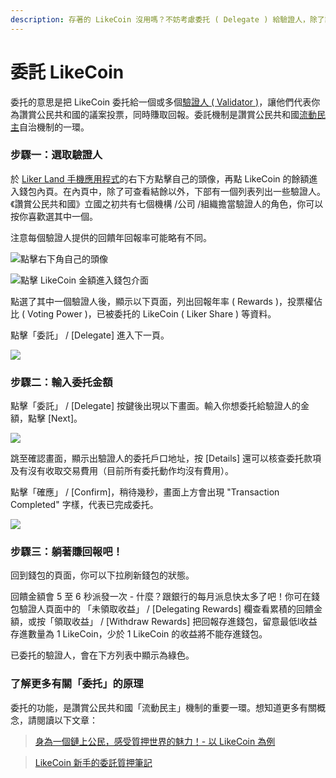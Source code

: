 ```yaml
---
description: 存著的 LikeCoin 沒用嗎？不妨考慮委托 ( Delegate ) 給驗證人，除了讓驗證人代表你對社群議案投票以外，也能同時賺取回報
---
```


# 委託 LikeCoin

委托的意思是把 LikeCoin 委托給一個或多個[驗證人 \( Validator \)](https://docs.like.co/v/zh/user-guide/about/background#9d28)，讓他們代表你為讚賞公民共和國的議案投票，同時賺取回報。委託機制是讚賞公民共和國[流動民主](https://docs.like.co/v/zh/user-guide/liquid-democracy)自治機制的一環。

### 步驟一：選取驗證人

於 [Liker Land 手機應用程式](https://docs.like.co/v/zh/user-guide/reader/download)的右下方點擊自己的頭像，再點 LikeCoin 的餘額進入錢包內頁。在內頁中，除了可查看結餘以外，下部有一個列表列出一些驗證人。《讚賞公民共和國》立國之初共有七個機構 /公司 /組織擔當驗證人的角色，你可以按你喜歡選其中一個。

注意每個驗證人提供的回饋年回報率可能略有不同。

![&#x9EDE;&#x64CA;&#x53F3;&#x4E0B;&#x89D2;&#x81EA;&#x5DF1;&#x7684;&#x982D;&#x50CF;](../../.gitbook/assets/img_2324.jpg)

![ &#x9EDE;&#x64CA; LikeCoin &#x91D1;&#x984D;&#x9032;&#x5165;&#x9322;&#x5305;&#x4ECB;&#x9762;](../../.gitbook/assets/delegate.png)

點選了其中一個驗證人後，顯示以下頁面，列出回報年率 \( Rewards \)，投票權佔比 \( Voting Power \)，已被委托的 LikeCoin \( Liker Share \) 等資料。

點擊「委託」 / \[Delegate\] 進入下一頁。

![](../../.gitbook/assets/img_2327.jpg)

### 步驟二：輸入委托金額

點擊「委託」 / \[Delegate\] 按鍵後出現以下畫面。輸入你想委托給驗證人的金額，點擊 \[Next\]。

![](../../.gitbook/assets/img_2087.png)

跳至確認畫面，顯示出驗證人的委托戶口地址，按 \[Details\] 還可以核查委托款項及有沒有收取交易費用（目前所有委托動作均沒有費用）。

點擊「確應」 / \[Confirm\]，稍待幾秒，畫面上方會出現 "Transaction Completed" 字樣，代表已完成委托。

![](../../.gitbook/assets/img_2089.png)

### 步驟三：躺著賺回報吧！

回到錢包的頁面，你可以下拉刷新錢包的狀態。

回饋金額會 5 至 6 秒派發一次 - 什麼？跟銀行的每月派息快太多了吧！你可在錢包驗證人頁面中的 「未領取收益」 /  \[Delegating Rewards\] 欄查看累積的回饋金額，或按「領取收益」 / \[Withdraw Rewards\] 把回報存進錢包，留意最低l收益存進數量為 1 LikeCoin，少於 1 LikeCoin 的收益將不能存進錢包。

已委托的驗證人，會在下方列表中顯示為綠色。

### 了解更多有關「委托」的原理

委托的功能，是讚賞公民共和國「流動民主」機制的重要一環。想知道更多有關概念，請閱讀以下文章：

> [身為一個鏈上公民，感受質押世界的魅力！- 以 LikeCoin 為例](https://matters.news/@dablog/%E8%BA%AB%E7%82%BA%E4%B8%80%E5%80%8B%E9%8F%88%E4%B8%8A%E5%85%AC%E6%B0%91-%E6%84%9F%E5%8F%97%E8%B3%AA%E6%8A%BC%E4%B8%96%E7%95%8C%E7%9A%84%E9%AD%85%E5%8A%9B-%E4%BB%A5-like-coin-%E7%82%BA%E4%BE%8B-zdpuB1ePtb7TNzYpbfkdhNmf8REKkQxNX5MgRRir1BG6pWVts)

> [LikeCoin 新手的委託質押筆記](https://matters.news/@huanlin/like-coin-%E6%96%B0%E6%89%8B%E7%9A%84%E5%A7%94%E8%A8%97%E8%B3%AA%E6%8A%BC%E7%AD%86%E8%A8%98-bafyreifhicuom74neq4sojpkta6thdsia3y4zf7dmolgajvgph4c3usx5u)

